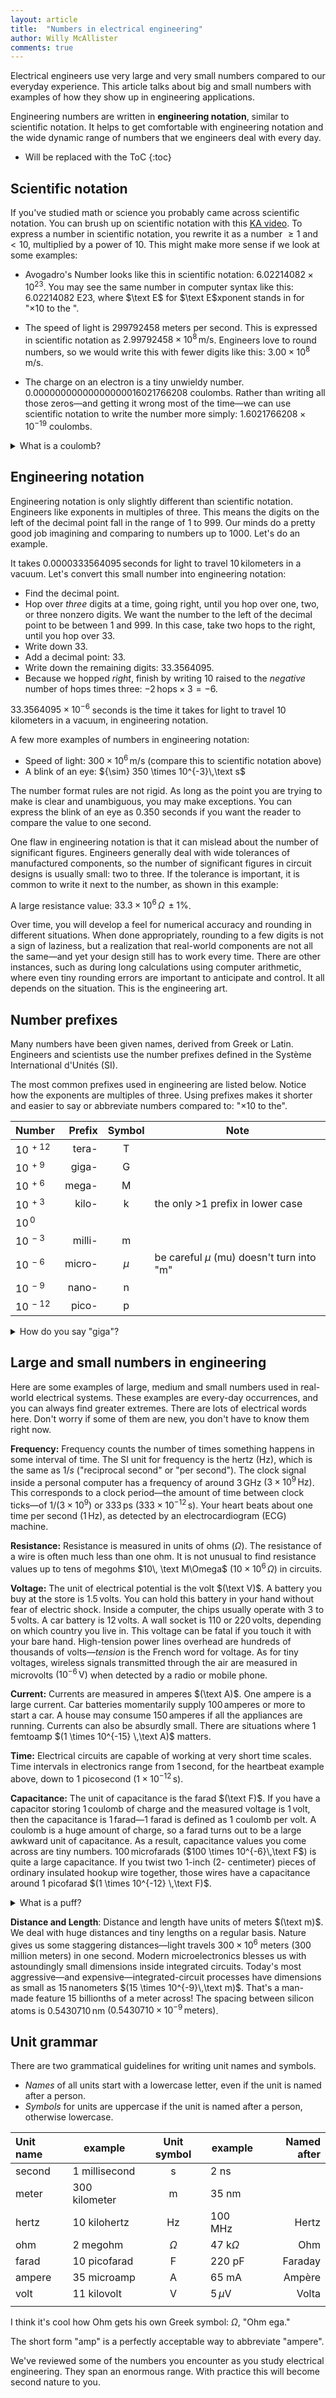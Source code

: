 ```yaml
---
layout: article
title:  "Numbers in electrical engineering"
author: Willy McAllister
comments: true
---
```


Electrical engineers use very large and very small numbers compared to our everyday experience. This article talks about big and small numbers with examples of how they show up in engineering applications. 

Engineering numbers are written in **engineering notation**, similar to scientific notation. It helps to get comfortable with engineering notation and the wide dynamic range of numbers that we engineers deal with every day.

* Will be replaced with the ToC
{:toc}

## Scientific notation

If you've studied math or science you probably came across scientific notation. You can brush up on scientific notation with this [KA video](https://www.khanacademy.org/math/pre-algebra/exponents-radicals/scientific-notation/v/scientific-notation). To express a number in scientific notation, you rewrite it as a number $\ge1$ and $\lt10$, multiplied by a power of $10$. This might make more sense if we look at some examples:

* Avogadro's Number looks like this in scientific notation: $6.02214082 \times 10^{23}$. You may see the same number in computer syntax like this: $6.02214082\text { E}23$, where $\text E$ for $\text E$xponent stands in for "$\times 10 \text{ to the }$".

* The speed of light is $299792458$ meters per second. This is expressed in scientific notation as $2.99792458 \times 10^{8} \,\text{m/s}$. Engineers love to round numbers, so we would write this with fewer digits like this: $3.00 \times 10^8\,\text{m/s}$.
 
* The charge on an electron is a tiny unwieldy number. $0.00000000000000000016021766208$ coulombs. Rather than writing all those zeros—and getting it wrong most of the time—we can use scientific notation to write the number more simply: $1.6021766208 \times 10^{-19}$ coulombs. 

<p>
<details>
<summary> What is a coulomb?</summary>
<p>The <strong>coulomb</strong> is the Système International d'Unités (SI) unit for an amount of charge. $1$ coulomb of charge flows past a point in a wire in one second when the current in the wire is $1$ ampere.
$1 \,\text{coulomb} = 1 \,\text{ampere flowing for} \, 1 \,\text{second}$</p>

<p>In terms of electrons, $e^-$, one coulomb is the combined charge of $6.24 \times 10^{18}$ electrons.
</p>
</details>
</p>

## Engineering notation

Engineering notation is only slightly different than scientific notation. Engineers like exponents in multiples of three. This means the digits on the left of the decimal point fall in the range of $1$ to $999$. Our minds do a pretty good job imagining and comparing to numbers up to $1000$. Let's do an example.

It takes $0.0000333564095 \,\text{seconds}$ for light to travel $10 \,\text{kilometers}$ in a vacuum. Let's convert this small number into engineering notation:

* Find the decimal point. 
* Hop over *three* digits at a time, going right, until you hop over one, two, or three nonzero digits. We want the number to the left of the decimal point to be between $1$ and $999$. In this case, take two hops to the right, until you hop over $33$. 
* Write down $33$.
* Add a decimal point: $33.$
* Write down the remaining digits: $33.3564095$.
* Because we hopped *right*, finish by writing $10$ raised to the *negative* number of hops times three: $-2 \,\text{hops} \times 3 = -6$.

$33.3564095 \times10^{-6}$ seconds is the time it takes for light to travel 10 kilometers in a vacuum, in engineering notation.

A few more examples of numbers in engineering notation:
* Speed of light: $300 \times 10^6\,\text{m/s}$ (compare this to scientific notation above)
* A blink of an eye: ${\sim} 350 \times 10^{-3}\,\text s$

The number format rules are not rigid. As long as the point you are trying to make is clear and unambiguous, you may make exceptions. You can express the blink of an eye as 0.350 seconds if you want the reader to compare the value to one second.

One flaw in engineering notation is that it can mislead about the number of significant figures.  Engineers generally deal with wide tolerances of manufactured components, so the number of significant figures in circuit designs is usually small: two to three. If the tolerance is important, it is common to write it next to the number, as shown in this example:

A large resistance value: $33.3 \times 10^6 \,\Omega\,\pm1\%$.

Over time, you will develop a feel for numerical accuracy and rounding in different situations. When done appropriately, rounding to a few digits is not a sign of laziness, but a realization that real-world components are not all the same—and yet your design still has to work every time. There are other instances, such as during long calculations using computer arithmetic, where even tiny rounding errors are important to anticipate and control. It all depends on the situation. This is the engineering art.

## Number prefixes

Many numbers have been given names, derived from Greek or Latin. Engineers and scientists use the number prefixes defined in the Système International d'Unités (SI).

The most common prefixes used in engineering are listed below. Notice how the exponents are multiples of three. Using prefixes makes it shorter and easier to say or abbreviate numbers compared to: "$\times10 \text{ to the}$". 

Number | Prefix | Symbol | Note
-|-:|:-:|-|
$10^{\,+12}$ | tera- | $\text{ T}$ | 
$10^{\,+9}$ | giga- | $\text{ G}$ | 
$10^{\,+6}$ | mega- | $\text{ M}$ |
$10^{\,+3}$ | kilo- | $\text{ k}$ | the only >1 prefix in lower case
$10^{\,0}$ | |  |
$10^{\,-3}$ | milli- | $\text{ m}$ |
$10^{\,-6}$ | micro- | $\mu$ | be careful $\mu$ (mu) doesn't turn into \"m\"
$10^{\,-9}$ | nano- | $\text{ n}$ | 
$10^{\,-12}$ | pico- | $\text{ p}$ |

<p>
<details>
<summary>How do you say "giga"?</summary>
<p>The Latin word <em>gigas</em> gives us the number prefix <em>giga-</em>. It is also the source of the English word <em>giant</em>. In English, the letter "g" can be hard (goat) or soft (giant). So how should "giga-" be pronounced?</p>

<p>I hear the hard "g" most of the time, but the soft "g" is fine. You might come across someone saying it that way. One such person is <a href="https://www.youtube.com/embed/mjCRUvX2D0E?rel=0">Doc Brown in the movie Back to the Future</a>)</p>

</details>
</p>

## Large and small numbers in engineering

Here are some examples of large, medium and small numbers used in real-world electrical systems. These examples are every-day occurrences, and you can always find greater extremes. There are lots of electrical words here. Don't worry if some of them are new, you don't have to know them right now.

**Frequency:** Frequency counts the number of times something happens in some interval of time. The SI unit for frequency is the hertz $(\text{Hz})$, which is the same as $1/s$ ("reciprocal second" or "per second"). The clock signal inside a personal computer has a frequency of around $3\,\text{GHz}$ $(3 \times 10 ^{9}\,\text{Hz})$. This corresponds to a clock period—the amount of time between clock ticks—of $1/(3 \times 10^9)$ or $333\,\text{ps}$ $(333 \times 10^{-12} \,\text{s})$. Your heart beats about one time per second $(1 \,\text{Hz}$), as detected by an electrocardiogram (ECG) machine.

**Resistance:** Resistance is measured in units of ohms $(\Omega)$. The resistance of a wire is often much less than one ohm. It is not unusual to find resistance values up to tens of megohms $10\, \text M\Omega$ $(10\times10^{6}\, \Omega)$ in circuits.

**Voltage:** The unit of electrical potential is the volt $(\text V)$. A battery you buy at the store is $1.5 \,\text{volts}$. You can hold this battery in your hand without fear of electric shock. Inside a computer, the chips usually operate with $3$ to $5 \,\text{volts}$. A car battery is $12 \,\text{volts}$. A wall socket is $110$ or $220 \,\text{volts}$, depending on which country you live in. This voltage can be fatal if you touch it with your bare hand. High-tension power lines overhead are hundreds of thousands of volts—*tension* is the French word for voltage. As for tiny voltages, wireless signals transmitted through the air are measured in microvolts $(10^{-6}\,\text{V})$ when detected by a radio or mobile phone.

**Current:** Currents are measured in amperes $(\text A)$. One ampere is a large current. Car batteries momentarily supply $100 \,\text{amperes}$ or more to start a car. A house may consume $150 \,\text{amperes}$ if all the appliances are running. Currents can also be absurdly small. There are situations where 1 femtoamp $(1 \times 10^{-15} \,\text A)$ matters.

**Time:** Electrical circuits are capable of working at very short time scales. Time intervals in electronics range from $1 \,\text{second}$, for the heartbeat example above, down to 1 picosecond $(1\times10^{-12}\,\text{s})$.

**Capacitance:** The unit of capacitance is the farad $(\text F)$. If you have a capacitor storing $1 \,\text{coulomb}$ of charge and the measured voltage is $1\,\text{volt}$, then the capacitance is $1 \,\text{farad}$—$1$ farad is defined as $1$ coulomb per volt. A coulomb is a huge amount of charge, so a farad turns out to be a large awkward unit of capacitance. As a result, capacitance values you come across are tiny numbers. $100 \,\text{microfarads}$ ($100 \times 10^{-6}\,\text F$) is quite a large capacitance. If you twist two $1$-inch ($2$- centimeter) pieces of ordinary insulated hookup wire together, those wires have a capacitance around $1$ picofarad $(1 \times 10^{-12} \,\text F)$.

<p>
<details>
<summary>What is a puff?</summary>
<p>The unit symbol for the picofarad, $\text{pF}$, is often pronounced "puff". We engineers are often serious people, but not so serious that we don't enjoy a fun nickname.  $( 1 \,$ "puff" $ = 1\,\text{pF} = 1 \times 10^{-12} \,\text F)$</p>

</details>
</p>

**Distance and Length**: Distance and length have units of meters $(\text m)$. We deal with huge distances and tiny lengths on a regular basis. Nature gives us some staggering distances—light travels $300 \times 10^{6}$ meters $(300 \,\text{million meters}$) in one second. Modern microelectronics blesses us with astoundingly small dimensions inside integrated circuits. Today's most aggressive—and expensive—integrated-circuit processes have dimensions as small as $15 \,\text{nanometers}$ $(15 \times 10^{-9}\,\text m)$. That's a man-made feature $15$ billionths of a meter across! The spacing between silicon atoms is $0.5430710 \,\text{nm}$ $(0.5430710 \times 10^{-9}\,\text{meters})$.
        
## Unit grammar

There are two grammatical guidelines for writing unit names and symbols.

* *Names* of all units start with a lowercase letter, even if the unit is named after a person.
* *Symbols* for units are uppercase if the unit is named after a person, otherwise lowercase. 

|Unit name | example    | Unit symbol  | example            | Named after |
|:------|---------------|:------------:|------------------------|--------:|
|second | 1 millisecond | $\text {s}$  | $2 \text { ns}$        |         |
|meter  | 300 kilometer | $\text {m}$  | $35  \text { nm}$      |         |
|hertz  | 10 kilohertz  | $\text {Hz}$ | $100  \text { MHz}$    | Hertz   |
|ohm    | 2 megohm      | $\Omega$     | $47  \text { k}\Omega$ | Ohm     |
|farad  | 10 picofarad  | $\text {F}$  | $220  \text { pF}$     | Faraday |
|ampere | 35 microamp   | $\text {A}$  | $65  \text { mA}$      | Ampère  |
|volt   | 11 kilovolt   | $\text {V}$  | $5 \,\mu \text {V}$    | Volta   |
|       |               |              |                        |         |

I think it's cool how Ohm gets his own Greek symbol: $\Omega$, "Ohm ega."

The short form "amp" is a perfectly acceptable way to abbreviate "ampere".

We've reviewed some of the numbers you encounter as you study electrical engineering. They span an enormous range. With practice this will become second nature to you.
